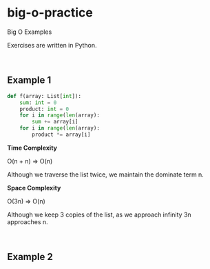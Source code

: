 # big-o-practice
Big O Examples

Exercises are written in Python.

<br>

## Example 1

```python
def f(array: List[int]):  
	sum: int = 0  
	product: int = 0  
	for i in range(len(array):  
		sum += array[i]  
	for i in range(len(array):  
		product *= array[i]
```

**Time Complexity**

O(n + n) => O(n)

Although we traverse the list twice, we maintain the dominate term n.

**Space Complexity**

O(3n) => O(n)

Although we keep 3 copies of the list, as we approach infinity 3n approaches n.

<br>

## Example 2